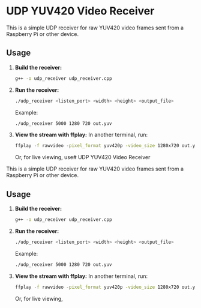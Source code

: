 # UDP YUV420 Video Receiver

This is a simple UDP receiver for raw YUV420 video frames sent from a Raspberry Pi or other device.

## Usage

1. **Build the receiver:**
   ```sh
   g++ -o udp_receiver udp_receiver.cpp
   ```

2. **Run the receiver:**
   ```sh
   ./udp_receiver <listen_port> <width> <height> <output_file>
   ```
   Example:
   ```sh
   ./udp_receiver 5000 1280 720 out.yuv
   ```

3. **View the stream with ffplay:**
   In another terminal, run:
   ```sh
   ffplay -f rawvideo -pixel_format yuv420p -video_size 1280x720 out.yuv
   ```

   Or, for live viewing, use# UDP YUV420 Video Receiver

This is a simple UDP receiver for raw YUV420 video frames sent from a Raspberry Pi or other device.

## Usage

1. **Build the receiver:**
   ```sh
   g++ -o udp_receiver udp_receiver.cpp
   ```

2. **Run the receiver:**
   ```sh
   ./udp_receiver <listen_port> <width> <height> <output_file>
   ```
   Example:
   ```sh
   ./udp_receiver 5000 1280 720 out.yuv
   ```

3. **View the stream with ffplay:**
   In another terminal, run:
   ```sh
   ffplay -f rawvideo -pixel_format yuv420p -video_size 1280x720 out.yuv
   ```

   Or, for live viewing,